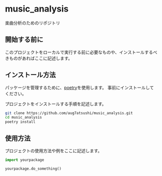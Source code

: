 # music_analysis
楽曲分析のためのリポジトリ

## 開始する前に

このプロジェクトをローカルで実行する前に必要なものや、インストールするべきものがあればここに記述します。

## インストール方法

パッケージを管理するために、[poetry](https://python-poetry.org/docs/)を使用します。
事前にインストールしてください。

プロジェクトをインストールする手順を記述します。

```bash
git clone https://github.com/aug7atsushi/music_analysis.git
cd music_analysis
poetry install
```

## 使用方法

プロジェクトの使用方法や例をここに記述します。

```python
import yourpackage

yourpackage.do_something()
```
